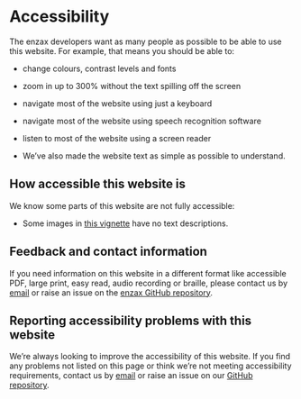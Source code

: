 # Accessibility

The enzax developers want as many people as possible to be able to use this
website. For example, that means you should be able to:

- change colours, contrast levels and fonts

- zoom in up to 300% without the text spilling off the screen

- navigate most of the website using just a keyboard

- navigate most of the website using speech recognition software

- listen to most of the website using a screen reader

- We’ve also made the website text as simple as possible to understand.

## How accessible this website is

We know some parts of this website are not fully accessible:

- Some images in [this vignette](_static/report.html) have no text
  descriptions.

## Feedback and contact information

If you need information on this website in a different format like accessible
PDF, large print, easy read, audio recording or braille, please contact us by
[email](mailto:groves.teddy@gmail.com) or raise an issue on the [enzax GitHub repository](https://github.com/dtu-qmcm/enzax/).

## Reporting accessibility problems with this website

We’re always looking to improve the accessibility of this website. If you find
any problems not listed on this page or think we’re not meeting accessibility
requirements, contact us by [email](mailto:groves.teddy@gmail.com) or raise
an issue on our [GitHub repository](https://github.com/dtu-qmcm/enzax/).
